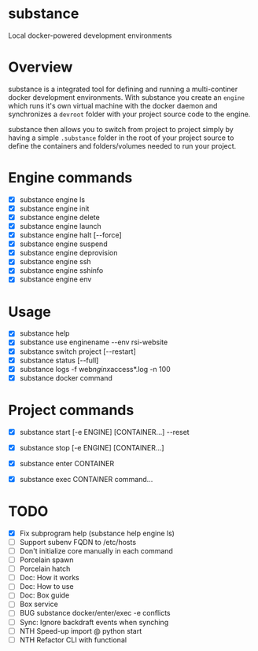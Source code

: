 # substance

Local docker-powered development environments

# Overview

substance is a integrated tool for defining and running a multi-continer docker development environments. With substance you create an `engine` which runs it's own virtual machine with the docker daemon and synchronizes a `devroot` folder with your project source code to the engine. 

substance then allows you to switch from project to project simply by having a simple `.substance` folder in the root of your project source to define the containers and folders/volumes needed to run your project.

# Engine commands

- [x] substance engine ls
- [x] substance engine init
- [x] substance engine delete
- [x] substance engine launch
- [x] substance engine halt [--force]
- [x] substance engine suspend
- [x] substance engine deprovision
- [x] substance engine ssh
- [x] substance engine sshinfo
- [x] substance engine env

# Usage

- [x] substance help
- [x] substance use enginename --env rsi-website
- [x] substance switch project [--restart]
- [x] substance status [--full]
- [x] substance logs -f web*nginx*access*.log -n 100
- [x] substance docker command

# Project commands

- [x] substance start [-e ENGINE] [CONTAINER...] --reset
- [x] substance stop [-e ENGINE] [CONTAINER...] 
- [x] substance enter CONTAINER
- [x] substance exec CONTAINER command...


# TODO

- [x] Fix subprogram help (substance help engine ls)
- [ ] Support subenv FQDN to /etc/hosts
- [ ] Don't initialize core manually in each command
- [ ] Porcelain spawn
- [ ] Porcelain hatch
- [ ] Doc: How it works
- [ ] Doc: How to use
- [ ] Doc: Box guide
- [ ] Box service
- [ ] BUG substance docker/enter/exec -e conflicts
- [ ] Sync: Ignore backdraft events when synching 
- [ ] NTH Speed-up import @ python start
- [ ] NTH Refactor CLI with functional